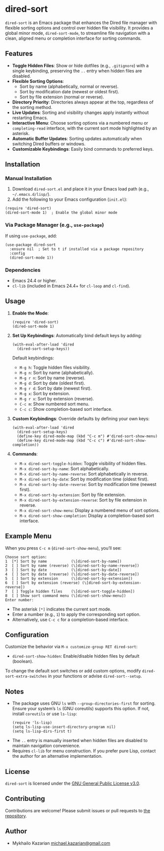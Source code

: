 # dired-sort

`dired-sort` is an Emacs package that enhances the Dired file manager with flexible sorting options and control over hidden file visibility. It provides a global minor mode, `dired-sort-mode`, to streamline file navigation with a clean, aligned menu or completion interface for sorting commands.

## Features

- **Toggle Hidden Files**: Show or hide dotfiles (e.g., `.gitignore`) with a single keybinding, preserving the `..` entry when hidden files are disabled.
- **Flexible Sorting Options**:
  - Sort by name (alphabetically, normal or reverse).
  - Sort by modification date (newest or oldest first).
  - Sort by file extension (normal or reverse).
- **Directory Priority**: Directories always appear at the top, regardless of the sorting method.
- **Live Updates**: Sorting and visibility changes apply instantly without restarting Emacs.
- **Interactive Menu**: Choose sorting options via a numbered menu or `completing-read` interface, with the current sort mode highlighted by an asterisk.
- **Automatic Buffer Updates**: Sorting updates automatically when switching Dired buffers or windows.
- **Customizable Keybindings**: Easily bind commands to preferred keys.

## Installation

### Manual Installation

1. Download `dired-sort.el` and place it in your Emacs load path (e.g., `~/.emacs.d/lisp/`).
2. Add the following to your Emacs configuration (`init.el`):

```emacs-lisp
(require 'dired-sort)
(dired-sort-mode 1)  ; Enable the global minor mode
```

### Via Package Manager (e.g., `use-package`)

If using `use-package`, add:

```emacs-lisp
(use-package dired-sort
  :ensure nil  ; Set to t if installed via a package repository
  :config
  (dired-sort-mode 1))
```

### Dependencies

- Emacs 24.4 or higher.
- `cl-lib` (included in Emacs 24.4+ for `cl-loop` and `cl-find`).

## Usage

1. **Enable the Mode**:
   ```emacs-lisp
   (require 'dired-sort)
   (dired-sort-mode 1)
   ```

2. **Set Up Keybindings**:
   Automatically bind default keys by adding:
   ```emacs-lisp
   (with-eval-after-load 'dired
     (dired-sort-setup-keys))
   ```

   Default keybindings:
   - `M-g h`: Toggle hidden files visibility.
   - `M-g n`: Sort by name (alphabetically).
   - `M-g r n`: Sort by name (reverse).
   - `M-g d`: Sort by date (oldest first).
   - `M-g r d`: Sort by date (newest first).
   - `M-g x`: Sort by extension.
   - `M-g r x`: Sort by extension (reverse).
   - `C-c m`: Show numbered sort menu.
   - `C-c c`: Show completion-based sort interface.

3. **Custom Keybindings**:
   Override defaults by defining your own keys:
   ```emacs-lisp
   (with-eval-after-load 'dired
     (dired-sort-setup-keys)
     (define-key dired-mode-map (kbd "C-c m") #'dired-sort-show-menu)
     (define-key dired-mode-map (kbd "C-c c") #'dired-sort-show-completion))
   ```

4. **Commands**:
   - `M-x dired-sort-toggle-hidden`: Toggle visibility of hidden files.
   - `M-x dired-sort-by-name`: Sort alphabetically.
   - `M-x dired-sort-by-name-reverse`: Sort alphabetically in reverse.
   - `M-x dired-sort-by-date`: Sort by modification time (oldest first).
   - `M-x dired-sort-by-date-reverse`: Sort by modification time (newest first).
   - `M-x dired-sort-by-extension`: Sort by file extension.
   - `M-x dired-sort-by-extension-reverse`: Sort by file extension in reverse.
   - `M-x dired-sort-show-menu`: Display a numbered menu of sort options.
   - `M-x dired-sort-show-completion`: Display a completion-based sort interface.

## Example Menu

When you press `C-c m` (`dired-sort-show-menu`), you’ll see:

```
Choose sort option:
1  [*] Sort by name           (\[dired-sort-by-name])
2  [ ] Sort by name (reverse) (\[dired-sort-by-name-reverse])
3  [ ] Sort by date           (\[dired-sort-by-date])
4  [ ] Sort by date (reverse) (\[dired-sort-by-date-reverse])
5  [ ] Sort by extension      (\[dired-sort-by-extension])
6  [ ] Sort by extension (reverse) (\[dired-sort-by-extension-reverse])
7  [ ] Toggle hidden files    (\[dired-sort-toggle-hidden])
8  [ ] Show sort command menu (\[dired-sort-show-menu])
Enter number:
```

- The asterisk `[*]` indicates the current sort mode.
- Enter a number (e.g., `1`) to apply the corresponding sort option.
- Alternatively, use `C-c c` for a completion-based interface.

## Configuration

Customize the behavior via `M-x customize-group RET dired-sort`:

- `dired-sort-show-hidden`: Enable/disable hidden files by default (boolean).

To change the default sort switches or add custom options, modify `dired-sort-extra-switches` in your functions or advise `dired-sort--setup`.

## Notes

- The package uses GNU `ls` with `--group-directories-first` for sorting. Ensure your system’s `ls` (GNU coreutils) supports this option. If not, install `coreutils` or use `ls-lisp`:
  ```emacs-lisp
  (require 'ls-lisp)
  (setq ls-lisp-use-insert-directory-program nil)
  (setq ls-lisp-dirs-first t)
  ```
- The `..` entry is manually inserted when hidden files are disabled to maintain navigation convenience.
- Requires `cl-lib` for menu construction. If you prefer pure Lisp, contact the author for an alternative implementation.

## License

`dired-sort` is licensed under the [GNU General Public License v3.0](LICENSE).

## Contributing

Contributions are welcome! Please submit issues or pull requests to [the repository](https://your.repo.url/here).

## Author

- Mykhailo Kazarian <michael.kazarian@gmail.com>